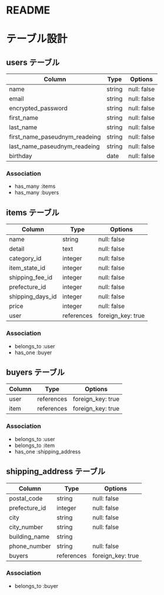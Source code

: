 # README

# テーブル設計

## users テーブル

| Column                        | Type    | Options     |
| ------------------------------| ------- | ----------- |
| name                          | string  | null: false |
| email                         | string  | null: false |
| encrypted_password            | string  | null: false |
| first_name                    | string  | null: false |
| last_name                     | string  | null: false |
| first_name_paseudnym_readeing | string  | null: false |
| last_name_paseudnym_readeing  | string  | null: false |
| birthday                      | date    | null: false |

### Association

- has_many :items
- has_many :buyers

## items テーブル

| Column              | Type        | Options           |
| ------------------- | ----------- | ----------------- |
| name                | string      | null: false       |
| detail              | text        | null: false       |
| category_id         | integer     | null: false       |
| item_state_id       | integer     | null: false       |
| shipping_fee_id     | integer     | null: false       |
| prefecture_id       | integer     | null: false       |
| shipping_days_id    | integer     | null: false       |
| price               | integer     | null: false       |
| user                | references  | foreign_key: true |

### Association

- belongs_to :user
- has_one    :buyer

## buyers テーブル

| Column   |  Type       | Options           |
| ---------| ----------- | ----------------- |
| user     | references  | foreign_key: true |
| item     | references  | foreign_key: true |


### Association


- belongs_to :user
- belongs_to :item
- has_one :shipping_address

## shipping_address テーブル

| Column          | Type       | Options           |
| --------------- | ---------- | ----------------- |
| postal_code     | string     | null: false       |
| prefecture_id   | integer    | null: false       |
| city            | string     | null: false       |
| city_number     | string     | null: false       |
| building_name   | string     |                   |
| phone_number    | string     | null: false       |
| buyers          | references | foreign_key: true |

### Association

- belongs_to :buyer



